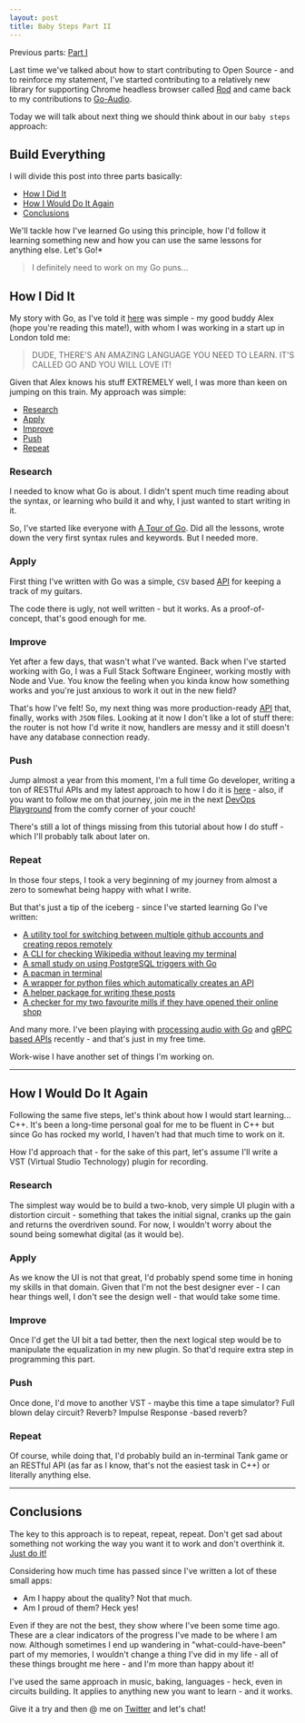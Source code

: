 ```yaml
---
layout: post
title: Baby Steps Part II
---
```


Previous parts: [Part I](https://akondas.com/Baby-Steps-Part-I/)

Last time we've talked about how to start contributing to Open Source - and to reinforce my statement, I've started contributing to a relatively new library for supporting Chrome headless browser called [Rod](https://github.com/ysmood/rod) and came back to my contributions to [Go-Audio](https://github.com/go-audio).

Today we will talk about next thing we should think about in our `baby steps` approach:

## Build Everything

I will divide this post into three parts basically:

* [How I Did It](#did)
* [How I Would Do It Again](#would)
* [Conclusions](#conclusions)

We'll tackle how I've learned Go using this principle, how I'd follow it learning something new and how you can use the same lessons for anything else. Let's Go!*

> I definitely need to work on my Go puns...

<a name="did"/>

## How I Did It

My story with Go, as I've told it [here](https://www.youtube.com/watch?v=O7tyWi24mMY) was simple - my good buddy Alex (hope you're reading this mate!), with whom I was working in a start up in London told me:

> DUDE, THERE'S AN AMAZING LANGUAGE YOU NEED TO LEARN. IT'S CALLED GO AND YOU WILL LOVE IT!

Given that Alex knows his stuff EXTREMELY well, I was more than keen on jumping on this train. My approach was simple:

* [Research](#research)
* [Apply](#apply)
* [Improve](#improve)
* [Push](#push)
* [Repeat](#repeat)

<a name="research"/>

### Research

I needed to know what Go is about. I didn't spent much time reading about the syntax, or learning who build it and why, I just wanted to start writing in it.

So, I've started like everyone with [A Tour of Go](https://tour.golang.org). Did all the lessons, wrote down the very first syntax rules and keywords. But I needed more.

<a name="apply"/>

### Apply

First thing I've written with Go was a simple, `CSV` based [API](https://github.com/youshy/go-guitar-api) for keeping a track of my guitars.

The code there is ugly, not well written - but it works. As a proof-of-concept, that's good enough for me.

<a name="improve"/>

### Improve

Yet after a few days, that wasn't what I've wanted. Back when I've started working with Go, I was a Full Stack Software Engineer, working mostly with Node and Vue. You know the feeling when you kinda know how something works and you're just anxious to work it out in the new field? 

That's how I've felt! So, my next thing was more production-ready [API](https://github.com/youshy/go-json-api) that, finally, works with `JSON` files. Looking at it now I don't like a lot of stuff there: the router is not how I'd write it now, handlers are messy and it still doesn't have any database connection ready.

<a name="push"/>

### Push

Jump almost a year from this moment, I'm a full time Go developer, writing a ton of RESTful APIs and my latest approach to how I do it is [here](https://github.com/youshy/Hands-On-Ready-To-Deploy-Golang-CRUD-API) - also, if you want to follow me on that journey, join me in the next [DevOps Playground](https://www.meetup.com/DevOpsPlayground/events/270672982/) from the comfy corner of your couch!

There's still a lot of things missing from this tutorial about how I do stuff - which I'll probably talk about later on.

<a name="repeat"/>

### Repeat

In those four steps, I took a very beginning of my journey from almost a zero to somewhat being happy with what I write.

But that's just a tip of the iceberg - since I've started learning Go I've written:

* [A utility tool for switching between multiple github accounts and creating repos remotely](https://github.com/youshy/gitutil)
* [A CLI for checking Wikipedia without leaving my terminal](https://github.com/youshy/wiki)
* [A small study on using PostgreSQL triggers with Go](https://github.com/youshy/go-psql-triggers)
* [A pacman in terminal](https://github.com/youshy/pac-go-man)
* [A wrapper for python files which automatically creates an API](https://github.com/youshy/goapify)
* [A helper package for writing these posts](https://github.com/youshy/nju)
* [A checker for my two favourite mills if they have opened their online shop](https://github.com/youshy/bready-steady-go)

And many more. I've been playing with [processing audio with Go](https://github.com/youshy/biip-beep-boop) and [gRPC based APIs](https://github.com/youshy/mongo-over-grpc) recently - and that's just in my free time.

Work-wise I have another set of things I'm working on.

---

<a name="would"/>

## How I Would Do It Again

Following the same five steps, let's think about how I would start learning... C++. It's been a long-time personal goal for me to be fluent in C++ but since Go has rocked my world, I haven't had that much time to work on it. 

How I'd approach that - for the sake of this part, let's assume I'll write a VST (Virtual Studio Technology) plugin for recording.

### Research

The simplest way would be to build a two-knob, very simple UI plugin with a distortion circuit - something that takes the initial signal, cranks up the gain and returns the overdriven sound. For now, I wouldn't worry about the sound being somewhat digital (as it would be).

### Apply

As we know the UI is not that great, I'd probably spend some time in honing my skills in that domain. Given that I'm not the best designer ever - I can hear things well, I don't see the design well - that would take some time.

### Improve

Once I'd get the UI bit a tad better, then the next logical step would be to manipulate the equalization in my new plugin. So that'd require extra step in programming this part.

### Push

Once done, I'd move to another VST - maybe this time a tape simulator? Full blown delay circuit? Reverb? Impulse Response -based reverb?

### Repeat

Of course, while doing that, I'd probably build an in-terminal Tank game or an RESTful API (as far as I know, that's not the easiest task in C++) or literally anything else.

---

<a name="conclusions"/>

## Conclusions

The key to this approach is to repeat, repeat, repeat. Don't get sad about something not working the way you want it to work and don't overthink it. [Just do it!](https://www.youtube.com/watch?v=ZXsQAXx_ao0)

Considering how much time has passed since I've written a lot of these small apps:

* Am I happy about the quality? Not that much.
* Am I proud of them? Heck yes!

Even if they are not the best, they show where I've been some time ago. These are a clear indicators of the progress I've made to be where I am now.
Although sometimes I end up wandering in "what-could-have-been" part of my memories, I wouldn't change a thing I've did in my life - all of these things brought me here - and I'm more than happy about it!

I've used the same approach in music, baking, languages - heck, even in circuits building. It applies to anything new you want to learn - and it works.

Give it a try and then @ me on [Twitter](https://twitter.com/arturkondas) and let's chat!
